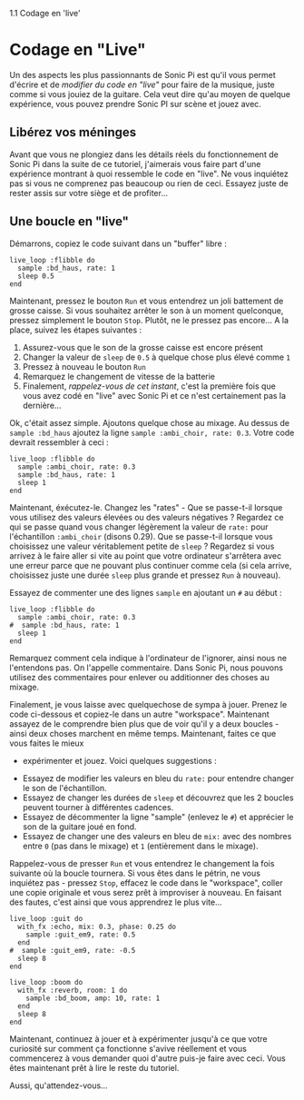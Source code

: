 1.1 Codage en 'live'

# Codage en "Live"

Un des aspects les plus passionnants de Sonic Pi est qu'il vous permet
d'écrire et de *modifier du code en "live"* pour faire de la musique, juste
comme si vous jouiez de la guitare. Cela veut dire qu'au moyen de quelque
expérience, vous pouvez prendre Sonic PI sur scène et jouez avec.

## Libérez vos méninges

Avant que vous ne plongiez dans les détails réels du fonctionnement de Sonic
Pi dans la suite de ce tutoriel, j'aimerais vous faire part d'une expérience
montrant à quoi ressemble le code en "live". Ne vous inquiétez pas si vous
ne comprenez pas beaucoup ou rien de ceci. Essayez juste de rester assis
sur votre siège et de profiter...

## Une boucle en "live"

Démarrons, copiez le code suivant dans un "buffer" 
libre :

```
live_loop :flibble do
  sample :bd_haus, rate: 1
  sleep 0.5
end
```

Maintenant, pressez le bouton `Run` et vous entendrez un joli battement de
grosse caisse. Si vous souhaitez arrêter le son à un moment quelconque,
pressez simplement le bouton `Stop`. Plutôt, ne le pressez pas encore...
A la place, suivez les étapes suivantes :

1. Assurez-vous que le son de la grosse caisse est encore présent
2. Changer la valeur de `sleep` de `0.5` à quelque chose plus élevé comme `1`
3. Pressez à nouveau le bouton `Run`
4. Remarquez le changement de vitesse de la batterie
5. Finalement, *rappelez-vous de cet instant*, c'est la première fois que
   vous avez codé en "live" avec Sonic Pi et ce n'est certainement pas la
   dernière...

Ok, c'était assez simple. Ajoutons quelque chose au mixage. Au dessus de
`sample :bd_haus` ajoutez la ligne `sample :ambi_choir, rate: 0.3`. Votre
code devrait ressembler à ceci :


```
live_loop :flibble do
  sample :ambi_choir, rate: 0.3
  sample :bd_haus, rate: 1
  sleep 1
end
```

Maintenant, éxécutez-le. Changez les "rates" - Que se passe-t-il lorsque
vous utilisez des valeurs élevées ou des valeurs négatives ? Regardez ce
qui se passe quand vous changer légèrement la valeur de `rate:` pour
l'échantillon `:ambi_choir` (disons 0.29). Que se passe-t-il lorsque vous
choisissez une valeur véritablement petite de `sleep` ? Regardez si vous
arrivez à le faire aller si vite au point que votre ordinateur s'arrêtera
avec une erreur parce que ne pouvant plus continuer comme cela (si cela arrive,
choisissez juste une durée `sleep` plus grande et pressez `Run` à nouveau).

Essayez de commenter une des lignes `sample` en ajoutant un `#` au début :

```
live_loop :flibble do
  sample :ambi_choir, rate: 0.3
#  sample :bd_haus, rate: 1
  sleep 1
end

```

Remarquez comment cela indique à l'ordinateur de l'ignorer, ainsi nous ne
l'entendons pas. On l'appelle commentaire. Dans Sonic Pi, nous pouvons
utilisez des commentaires pour enlever ou additionner des choses au mixage.

Finalement, je vous laisse avec quelquechose de sympa à jouer. Prenez le code
ci-dessous et copiez-le dans un autre "workspace". Maintenant assayez de le
comprendre bien plus que de voir qu'il y a deux boucles - ainsi deux choses
marchent en même temps. Maintenant, faites ce que vous faites le mieux 
- expérimenter et jouez. Voici quelques suggestions :

* Essayez de modifier les valeurs en bleu du `rate:` pour entendre changer
  le son de l'échantillon.
* Essayez de changer les durées de `sleep` et découvrez que les 2 boucles
  peuvent tourner à différentes cadences.
* Essayez de décommenter la ligne "sample" (enlevez le `#`) et apprécier
  le son de la guitare joué en fond.
* Essayez de changer une des valeurs en bleu de `mix:` avec des nombres
  entre `0` (pas dans le mixage) et `1` (entièrement dans le mixage).


Rappelez-vous de presser `Run` et vous entendrez le changement la fois
suivante où la boucle tournera. Si vous êtes dans le pétrin, ne vous
inquiétez pas - pressez `Stop`, effacez le code dans le "workspace",
coller une copie originale et vous serez prêt à improviser à nouveau.
En faisant des fautes, c'est ainsi que vous apprendrez le plus vite...


```
live_loop :guit do
  with_fx :echo, mix: 0.3, phase: 0.25 do
    sample :guit_em9, rate: 0.5
  end
#  sample :guit_em9, rate: -0.5
  sleep 8
end

live_loop :boom do
  with_fx :reverb, room: 1 do
    sample :bd_boom, amp: 10, rate: 1
  end
  sleep 8
end
```

Maintenant, continuez à jouer et à expérimenter jusqu'à ce que votre
curiosité sur comment ça fonctionne s'avive réellement et vous commencerez
à vous demander quoi d'autre puis-je faire avec ceci. Vous êtes maintenant
prêt à lire le reste du tutoriel.

Aussi, qu'attendez-vous...

